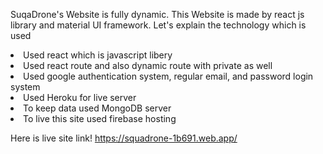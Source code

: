 SuqaDrone's Website is fully dynamic. This Website is made by react js library and material UI framework. Let's explain the technology which is used <br/>
<li>Used react which is javascript libery</li>
<li>Used react route and also dynamic route with private as well </li>
<li>Used google authentication system, regular email, and password login system </li>
<li>Used Heroku for live server </li>
<li>To keep data used MongoDB server  </li>
<li>To live this site used firebase hosting </li>

Here is live site link! 
https://squadrone-1b691.web.app/


